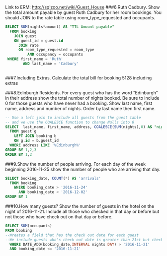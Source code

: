 Link to ERM: http://sqlzoo.net/wiki/Guest_House
###6.Ruth Cadbury. Show the total amount payable by guest Ruth Cadbury for her room bookings. You should JOIN to the rate table using room_type_requested and occupants.
```SQL
SELECT SUM(nights*amount) AS "TTL Amount payable"
  FROM booking 
    JOIN guest
    ON guest_id = guest.id
      JOIN rate  
      ON room_type_requested = room_type
          AND occupancy = occupants
 WHERE first_name = 'Ruth' 
        AND last_name = 'Cadbury'
 
 ```
###7.Including Extras. Calculate the total bill for booking 5128 including extras


###8.Edinburgh Residents. For every guest who has the word “Edinburgh” in their address show the total number of nights booked. Be sure to include 0 for those guests who have never had a booking. Show last name, first name, address and number of nights. Order by last name then first name.

```SQL
-- Use a left join to include all guests from the guest table 
-- and we use the COALESCE function to change Nulls into 0
SELECT  last_name, first_name, address, COALESCE(SUM(nights),0) AS "nights" 
  FROM guest g
    LEFT JOIN booking b
    ON g.id = b.guest_id
  WHERE address LIKE '%Edinburgh%'
GROUP BY 1,2,3
ORDER BY 1,2
```
###9.Show the number of people arriving. For each day of the week beginning 2016-11-25 show the number of people who are arriving that day.
```SQL
SELECT booking_date, COUNT(*) AS 'arrivals' 
  FROM booking
    WHERE booking_date > '2016-11-24'
      AND booking_date < '2016-12-02'
GROUP BY 1
```
###10.How many guests? Show the number of guests in the hotel on the night of 2016-11-21. Include all those who checked in that day or before but not those who have check out on that day or before.


```SQL
SELECT SUM(occupants)
FROM booking
--Wreates a field that has the check out date for each guest
--We include guests who's check out date is greater than 21st but check in date is the 21st
  WHERE DATE_ADD(booking_date,INTERVAL nights DAY) > '2016-11-21' 
  AND booking_date <= '2016-11-21' 
```
